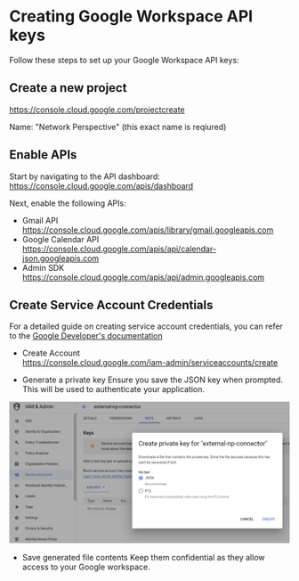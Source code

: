 # Creating Google Workspace API keys
Follow these steps to set up your Google Workspace API keys:

## Create a new project
https://console.cloud.google.com/projectcreate

Name: "Network Perspective" (this exact name is reqiured)

## Enable APIs
Start by navigating to the API dashboard:
https://console.cloud.google.com/apis/dashboard

Next, enable the following APIs:
* Gmail API<br/> 
https://console.cloud.google.com/apis/library/gmail.googleapis.com
* Google Calendar API <br/>
https://console.cloud.google.com/apis/api/calendar-json.googleapis.com
* Admin SDK<br/>
https://console.cloud.google.com/apis/api/admin.googleapis.com

## Create Service Account Credentials
For a detailed guide on creating service account credentials, you can refer to the [Google Developer's documentation](
https://developers.google.com/workspace/guides/create-credentials#service-account)

* Create Account<br>
https://console.cloud.google.com/iam-admin/serviceaccounts/create

* Generate a private key
Ensure you save the JSON key when prompted. This will be used to authenticate your application.
<img src="google/google-private-key.png">

* Save generated file contents
Keep them confidential as they allow access to your Google workspace.
